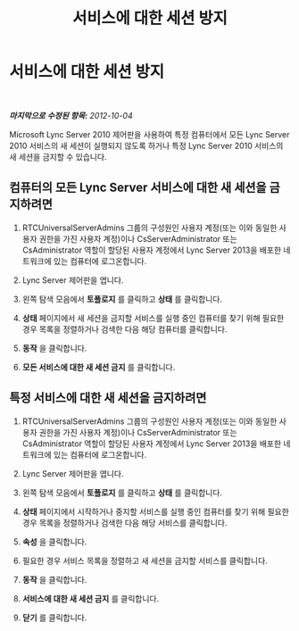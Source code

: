 ﻿---
title: 서비스에 대한 세션 방지
TOCTitle: 서비스에 대한 세션 방지
ms:assetid: 4b541c72-cdc1-4f86-a5a8-c43c24f41d8b
ms:mtpsurl: https://technet.microsoft.com/ko-kr/library/JJ688049(v=OCS.15)
ms:contentKeyID: 49885756
ms.date: 08/10/2015
mtps_version: v=OCS.15
ms.translationtype: HT
---

# 서비스에 대한 세션 방지

 

_**마지막으로 수정된 항목:** 2012-10-04_

Microsoft Lync Server 2010 제어판을 사용하여 특정 컴퓨터에서 모든 Lync Server 2010 서비스의 새 세션이 실행되지 않도록 하거나 특정 Lync Server 2010 서비스의 새 세션을 금지할 수 있습니다.

## 컴퓨터의 모든 Lync Server 서비스에 대한 새 세션을 금지하려면

1.  RTCUniversalServerAdmins 그룹의 구성원인 사용자 계정(또는 이와 동일한 사용자 권한을 가진 사용자 계정)이나 CsServerAdministrator 또는 CsAdministrator 역할이 할당된 사용자 계정에서 Lync Server 2013을 배포한 네트워크에 있는 컴퓨터에 로그온합니다.

2.  Lync Server 제어판을 엽니다.

3.  왼쪽 탐색 모음에서 **토폴로지** 를 클릭하고 **상태** 를 클릭합니다.

4.  **상태** 페이지에서 새 세션을 금지할 서비스를 실행 중인 컴퓨터를 찾기 위해 필요한 경우 목록을 정렬하거나 검색한 다음 해당 컴퓨터를 클릭합니다.

5.  **동작** 을 클릭합니다.

6.  **모든 서비스에 대한 새 세션 금지** 를 클릭합니다.

## 특정 서비스에 대한 새 세션을 금지하려면

1.  RTCUniversalServerAdmins 그룹의 구성원인 사용자 계정(또는 이와 동일한 사용자 권한을 가진 사용자 계정)이나 CsServerAdministrator 또는 CsAdministrator 역할이 할당된 사용자 계정에서 Lync Server 2013을 배포한 네트워크에 있는 컴퓨터에 로그온합니다.

2.  Lync Server 제어판을 엽니다.

3.  왼쪽 탐색 모음에서 **토폴로지** 를 클릭하고 **상태** 를 클릭합니다.

4.  **상태** 페이지에서 시작하거나 중지할 서비스를 실행 중인 컴퓨터를 찾기 위해 필요한 경우 목록을 정렬하거나 검색한 다음 해당 서비스를 클릭합니다.

5.  **속성** 을 클릭합니다.

6.  필요한 경우 서비스 목록을 정렬하고 새 세션을 금지할 서비스를 클릭합니다.

7.  **동작** 을 클릭합니다.

8.  **서비스에 대한 새 세션 금지** 를 클릭합니다.

9.  **닫기** 를 클릭합니다.

